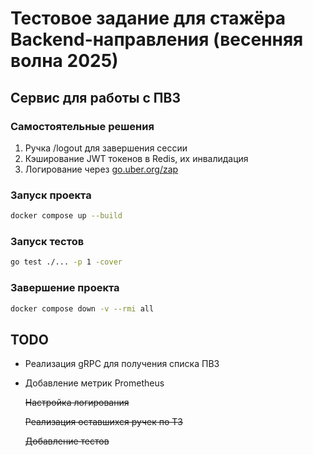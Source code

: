 # Тестовое задание для стажёра Backend-направления (весенняя волна 2025)

## Сервис для работы с ПВЗ

### Самостоятельные решения

1. Ручка /logout для завершения сессии
2. Кэширование JWT токенов в Redis, их инвалидация
3. Логирование через [go.uber.org/zap](https://github.com/uber-go/zap)

### Запуск проекта

```bash
docker compose up --build
```

### Запуск тестов

```bash
go test ./... -p 1 -cover
```

### Завершение проекта

```bash
docker compose down -v --rmi all
```

## TODO

- Реализация gRPC для получения списка ПВЗ
- Добавление метрик Prometheus

  ~~Настройка логирования~~

  ~~Реализация оставшихся ручек по ТЗ~~

  ~~Добавление тестов~~
